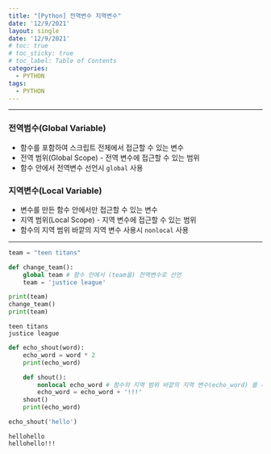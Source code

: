 ```yaml
---
title: "[Python] 전역변수 지역변수"
date: '12/9/2021'
layout: single
date: '12/9/2021'
# toc: true
# toc_sticky: true
# toc_label: Table of Contents
categories:
  - PYTHON
tags:
  - PYTHON
---
```



---
### 전역범수(Global Variable)
* 함수를 포함하여 스크립트 전체에서 접근할 수 있는 변수
* 전역 범위(Global Scope) - 전역 변수에 접근할 수 있는 범위
* 함수 안에서 전역변수 선언시 ```global``` 사용

### 지역변수(Local Variable)
* 변수를 만든 함수 안에서만 접근할 수 있는 변수
* 지역 범위(Local Scope) - 지역 변수에 접근할 수 있는 범위
* 함수의 지역 범위 바깥의 지역 변수 사용시 ```nonlocal``` 사용

---


```python
team = "teen titans"

def change_team():
    global team # 함수 안에서 (team을) 전역변수로 선언
    team = 'justice league'

print(team)
change_team()
print(team)
```

    teen titans
    justice league



```python
def echo_shout(word):
    echo_word = word * 2
    print(echo_word)

    def shout():
        nonlocal echo_word # 함수의 지역 범위 바깥의 지역 변수(echo_word) 를 사용
        echo_word = echo_word + '!!!'
    shout()
    print(echo_word)

echo_shout('hello')
```

    hellohello
    hellohello!!!

